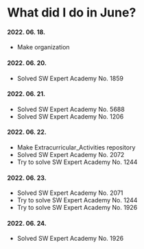 # What did I do in June?

#### 2022. 06. 18.
- Make organization

#### 2022. 06. 20.
- Solved SW Expert Academy No. 1859

#### 2022. 06. 21.
- Solved SW Expert Academy No. 5688
- Solved SW Expert Academy No. 1206

#### 2022. 06. 22.
- Make Extracurricular_Activities repository
- Solved SW Expert Academy No. 2072
- Try to solve SW Expert Academy No. 1244

#### 2022. 06. 23.
- Solved SW Expert Academy No. 2071
- Try to solve SW Expert Academy No. 1244
- Try to solve SW Expert Academy No. 1926

#### 2022. 06. 24.
- Solved SW Expert Academy No. 1926
